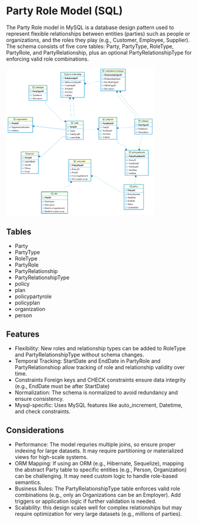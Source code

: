 # Party Role Model (SQL)
The Party Role model in MySQL is a database design pattern used to represent flexible relationships between entities (parties) such as people or organizations, and the roles they play (e.g., Customer, Employee, Supplier). The schema consists of five core tables: Party, PartyType, RoleType, PartyRole, and PartyRelationship, plus an optional PartyRelationshipType for enforcing valid role combinations. 

<img src="image/partyrolemodel.png" alt="Screenshot" width="400"/>

## Tables
- Party
- PartyType
- RoleType
- PartyRole
- PartyRelationship
- PartyRelationshipType
- policy
- plan
- policypartyrole
- policyplan
- organization
- person
## Features 
- Flexibility: New roles and relationship types can be added to RoleType and PartyRelationshipType without schema changes.
- Temporal Tracking: StartDate and EndDate in PartyRole and PartyRelationshiop allow tracking of role and relationship validity over time.
- Constraints Foreign keys and CHECK constraints ensure data integrity (e.g., EndDate must be after StartDate)
- Normalization: The schema is normalized to avoid redundancy and ensure consistency.
- Mysql-specific: Uses MySQL features like auto_increment, Datetime, and check constraints.

## Considerations
- Performance: The model requries multiple joins, so ensure proper indexing for large datasets. It may require partitioning or materialized views for high-scale systems.
- ORM Mapping: If using an ORM (e.g., Hibernate, Sequelize), mapping the abstract Party table to specific entities (e.g., Person, Organization) can be challenging. It may need custom logic to handle role-based semantics.
- Business Rules: The PartyRelationshipType table enforces valid role combinations (e.g., only an Organizations can be an Employer). Add triggers or application logic if further validation is needed.
- Scalability: this design scales well for complex relationships but may require optimization for very large datasets (e.g., millions of parties).


